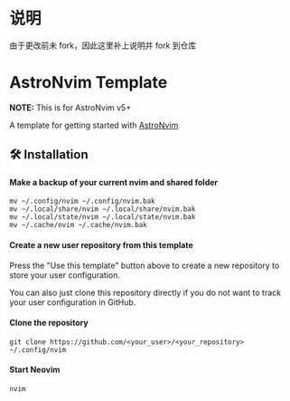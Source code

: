 # 说明
由于更改前未 fork，因此这里补上说明并 fork 到仓库

# AstroNvim Template

**NOTE:** This is for AstroNvim v5+

A template for getting started with [AstroNvim](https://github.com/AstroNvim/AstroNvim)

## 🛠️ Installation

#### Make a backup of your current nvim and shared folder

```shell
mv ~/.config/nvim ~/.config/nvim.bak
mv ~/.local/share/nvim ~/.local/share/nvim.bak
mv ~/.local/state/nvim ~/.local/state/nvim.bak
mv ~/.cache/nvim ~/.cache/nvim.bak
```

#### Create a new user repository from this template

Press the "Use this template" button above to create a new repository to store your user configuration.

You can also just clone this repository directly if you do not want to track your user configuration in GitHub.

#### Clone the repository

```shell
git clone https://github.com/<your_user>/<your_repository> ~/.config/nvim
```

#### Start Neovim

```shell
nvim
```
